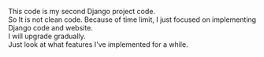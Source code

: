 This code is my second Django project code.<br>
So It is not clean code. Because of time limit, I just focused on implementing Django code and website. <br>
I will upgrade gradually.<br>
Just look at what features I've implemented for a while.<br>
